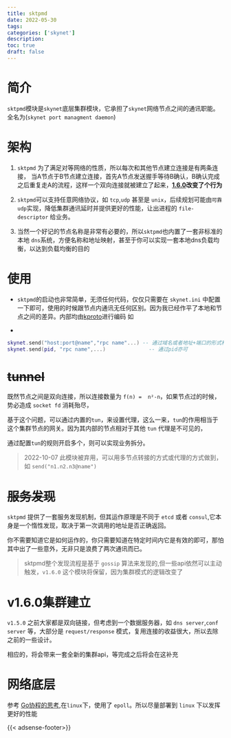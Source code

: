 ```yaml
---
title: sktpmd
date: 2022-05-30
tags: 
categories: ['skynet']
description: 
toc: true
draft: false
---
```



# 简介

`sktpmd`模块是`skynet`底层集群模块，它承担了`skynet`网络节点之间的通讯职能。全名为(`skynet port managment daemon`)


# 架构

1. `sktpmd` 为了满足对等网络的性质，所以每次和其他节点建立连接是有两条连接，
    当A节点于B节点建立连接，首先A节点发送握手等待B确认，B确认完成之后重复走A的流程，这样一个双向连接就被建立了起来，**[1.6.0](#v1.6.0集群建立)改变了个行为**

2. `sktpmd`可以支持任意网络协议，如 `tcp`,`udp` 甚至是 `unix`，后续规划可能由`可靠udp`实现，降低集群通讯延时并提供更好的性能，让出进程的 `file-descriptor` 给业务。

3. 当然一个好记的节点名称是非常有必要的，所以`sktpmd`也内置了一套非标准的本地 `dns`系统，方便名称和地址映射，甚至于你可以实现一套本地dns负载均衡，以达到负载均衡的目的


# 使用

+ `sktpmd`的启动也非常简单，无须任何代码，仅仅只需要在 `skynet.ini` 中配置一下即可，使用的时候跟节点内通讯无任何区别。因为我已经作平了本地和节点之间的差异。内部均由[kproto](/post/kproto)进行编码
如


+ 
```lua
skynet.send("host:port@name","rpc name"...) -- 通过域名或者地址+端口的形式和其他节点进行通讯
skynet.send(pid, "rpc name",...)              -- 通过pid亦可
```


# ~~tunnel~~

既然节点之间是双向连接，所以连接数量为 `f(n) =  n²-n`，如果节点过的时候，势必造成 `socket fd` 消耗殆尽，

基于这个问题，可以通过内置的`tun`，来设置代理，这么一来，`tun`的作用相当于这个集群节点的网关。因为其内部的节点相对于其他 `tun` 代理是不可见的，

通过配置`tun`的规则开启多个，则可以实现业务拆分。

 > 2022-10-07 此模块被弃用，可以用多节点转接的方式或代理的方式做到，如 `send("n1.n2.n3@name")`

# ~~服务发现~~

`sktpmd` 提供了一套服务发现机制，但其运作原理是不同于 `etcd` 或者 `consul`,它本身是一个惰性发现，取决于第一次调用的地址是否正确返回。

你不需要知道它是如何运作的，你只需要知道在特定时间内它是有效的即可，那怕其中出了一些意外，无非只是浪费了两次通讯而已。

> sktpmd整个发现流程是基于 `gossip` 算法来发现的,但一些api依然可以主动触发，`v1.6.0` 这个模块将保留，因为集群模式的逻辑改变了


# v1.6.0集群建立

`v1.5.0` 之前大家都是双向链接，但考虑到一个数据服务器，如 `dns server`,`conf server` 等，大部分是 `request/response` 模式，复用连接的收益很大，所以去除之前的一些设计。

相应的，将会带来一套全新的集群api，等完成之后将会在这补充



# 网络底层

参考 [Go协程的思考](/post/language/go/goroutine),在`linux`下，使用了 `epoll`。所以尽量部署到 `linux` 下以发挥更好的性能


{{< adsense-footer>}}
